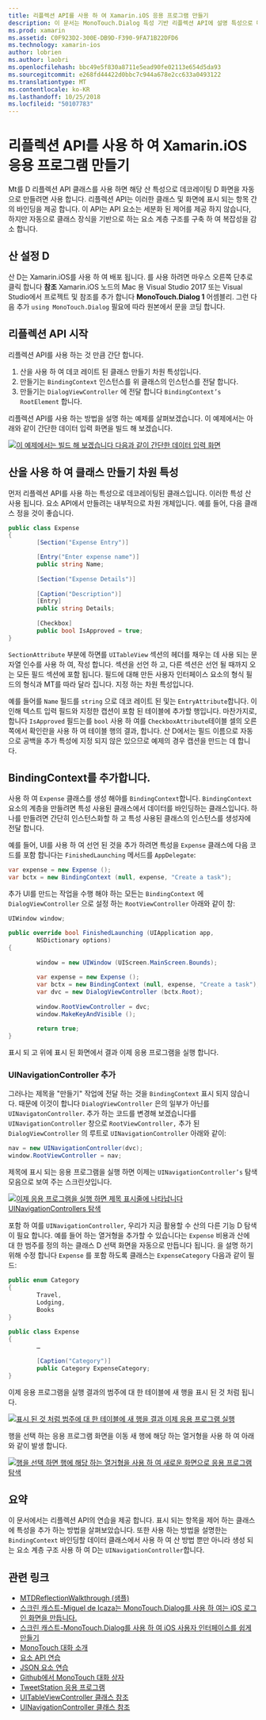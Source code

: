 ```yaml
---
title: 리플렉션 API를 사용 하 여 Xamarin.iOS 응용 프로그램 만들기
description: 이 문서는 MonoTouch.Dialog 특성 기반 리플렉션 API에 설명 특성으로 데코 레이트 하는 클래스를 기반으로 하는 UI를 만듭니다.
ms.prod: xamarin
ms.assetid: C0F923D2-300E-DB9D-F390-9FA71B22DFD6
ms.technology: xamarin-ios
author: lobrien
ms.author: laobri
ms.openlocfilehash: bbc49e5f830a8711e5ead90fe02113e654d5da93
ms.sourcegitcommit: e268fd44422d0bbc7c944a678e2cc633a0493122
ms.translationtype: MT
ms.contentlocale: ko-KR
ms.lasthandoff: 10/25/2018
ms.locfileid: "50107783"
---
```

# <a name="creating-a-xamarinios-application-using-the-reflection-api"></a>리플렉션 API를 사용 하 여 Xamarin.iOS 응용 프로그램 만들기

Mt를 D 리플렉션 API 클래스를 사용 하면 해당 산 특성으로 데코레이팅 D 화면을 자동으로 만들려면 사용 합니다. 리플렉션 API는 이러한 클래스 및 화면에 표시 되는 항목 간의 바인딩을 제공 합니다. 이 API는 API 요소는 세분화 된 제어를 제공 하지 않습니다, 하지만 자동으로 클래스 장식을 기반으로 하는 요소 계층 구조를 구축 하 여 복잡성을 감소 합니다.

## <a name="setting-up-mtd"></a>산 설정 D

산 D는 Xamarin.iOS를 사용 하 여 배포 됩니다. 를 사용 하려면 마우스 오른쪽 단추로 클릭 합니다 **참조** Xamarin.iOS 노드의 Mac 용 Visual Studio 2017 또는 Visual Studio에서 프로젝트 및 참조를 추가 합니다 **MonoTouch.Dialog 1** 어셈블리. 그런 다음 추가 `using MonoTouch.Dialog` 필요에 따라 원본에서 문을 코딩 합니다.

## <a name="getting-started-with-the-reflection-api"></a>리플렉션 API 시작

리플렉션 API를 사용 하는 것 만큼 간단 합니다.

1.  산을 사용 하 여 데코 레이트 된 클래스 만들기 차원 특성입니다.
1.  만들기는 `BindingContext` 인스턴스를 위 클래스의 인스턴스를 전달 합니다. 
1.  만들기는 `DialogViewController` 에 전달 합니다 `BindingContext’s` `RootElement` 합니다. 


리플렉션 API를 사용 하는 방법을 설명 하는 예제를 살펴보겠습니다. 이 예제에서는 아래와 같이 간단한 데이터 입력 화면을 빌드 해 보겠습니다.

 [![](reflection-api-walkthrough-images/01-expense-entry.png "이 예제에서는 빌드 해 보겠습니다 다음과 같이 간단한 데이터 입력 화면")](reflection-api-walkthrough-images/01-expense-entry.png#lightbox)

## <a name="creating-a-class-with-mtd-attributes"></a>산을 사용 하 여 클래스 만들기 차원 특성

먼저 리플렉션 API를 사용 하는 특성으로 데코레이팅된 클래스입니다. 이러한 특성 산 사용 됩니다. 요소 API에서 만들려는 내부적으로 차원 개체입니다. 예를 들어, 다음 클래스 정을 것이 좋습니다.

```csharp
public class Expense
{
        [Section("Expense Entry")]

        [Entry("Enter expense name")]
        public string Name;
        
        [Section("Expense Details")]
  
        [Caption("Description")]
        [Entry]
        public string Details;
        
        [Checkbox]
        public bool IsApproved = true;
}
```

`SectionAttribute` 부분에 하면를 `UITableView` 섹션의 헤더를 채우는 데 사용 되는 문자열 인수를 사용 하 여, 작성 합니다. 섹션을 선언 하 고, 다른 섹션은 선언 될 때까지 오는 모든 필드 섹션에 포함 됩니다.
필드에 대해 만든 사용자 인터페이스 요소의 형식 필드의 형식과 MT를 따라 달라 집니다. 지정 하는 차원 특성입니다.

예를 들어를 `Name` 필드를 `string` 으로 데코 레이트 된 및는 `EntryAttribute`합니다. 이 인해 텍스트 입력 필드와 지정한 캡션이 포함 된 테이블에 추가할 행입니다. 마찬가지로, 합니다 `IsApproved` 필드는를 `bool` 사용 하 여를 `CheckboxAttribute`테이블 셀의 오른쪽에서 확인란을 사용 하 여 테이블 행의 결과, 합니다. 산 D에서는 필드 이름으로 자동으로 공백을 추가 특성에 지정 되지 않은 있으므로 예제의 경우 캡션을 만드는 데 합니다.

## <a name="adding-the-bindingcontext"></a>BindingContext를 추가합니다.

사용 하 여 `Expense` 클래스를 생성 해야를 `BindingContext`합니다. `BindingContext` 요소의 계층을 만들려면 특성 사용된 클래스에서 데이터를 바인딩하는 클래스입니다. 하나를 만들려면 간단히 인스턴스화할 하 고 특성 사용된 클래스의 인스턴스를 생성자에 전달 합니다.

예를 들어, UI를 사용 하 여 선언 된 것을 추가 하려면 특성을 `Expense` 클래스에 다음 코드를 포함 합니다는 `FinishedLaunching` 메서드를 `AppDelegate`:

```csharp
var expense = new Expense ();
var bctx = new BindingContext (null, expense, "Create a task");
```

추가 UI를 만드는 작업을 수행 해야 하는 모든는 `BindingContext` 에 `DialogViewController` 으로 설정 하는 `RootViewController` 아래와 같이 창:

```csharp
UIWindow window;

public override bool FinishedLaunching (UIApplication app, 
        NSDictionary options)
{
   
        window = new UIWindow (UIScreen.MainScreen.Bounds);
            
        var expense = new Expense ();
        var bctx = new BindingContext (null, expense, "Create a task");
        var dvc = new DialogViewController (bctx.Root);
            
        window.RootViewController = dvc;
        window.MakeKeyAndVisible ();
            
        return true;
}
```

표시 되 고 위에 표시 된 화면에서 결과 이제 응용 프로그램을 실행 합니다.

### <a name="adding-a-uinavigationcontroller"></a>UINavigationController 추가

그러나는 제목을 "만들기" 작업에 전달 하는 것을 `BindingContext` 표시 되지 않습니다. 때문에 이것이 합니다 `DialogViewController` 은의 일부가 아닌를 `UINavigatonController`. 추가 하는 코드를 변경해 보겠습니다를 `UINavigationController` 창으로 `RootViewController,` 추가 된 `DialogViewController` 의 루트로 `UINavigationController` 아래와 같이:

```csharp
nav = new UINavigationController(dvc);
window.RootViewController = nav;
```

제목에 표시 되는 응용 프로그램을 실행 하면 이제는 `UINavigationController’s` 탐색 모음으로 보여 주는 스크린샷입니다.

 [![](reflection-api-walkthrough-images/02-create-task.png "이제 응용 프로그램을 실행 하면 제목 표시줄에 나타납니다 UINavigationControllers 탐색")](reflection-api-walkthrough-images/02-create-task.png#lightbox)

포함 하 여를 `UINavigationController`, 우리가 지금 활용할 수 산의 다른 기능 D 탐색이 필요 합니다. 예를 들어 하는 열거형을 추가할 수 있습니다는 `Expense` 비용과 산에 대 한 범주를 정의 하는 클래스 D 선택 화면을 자동으로 만듭니다 됩니다. 을 설명 하기 위해 수정 합니다 `Expense` 를 포함 하도록 클래스는 `ExpenseCategory` 다음과 같이 필드:

```csharp
public enum Category
{
        Travel,
        Lodging,
        Books
}
        
public class Expense
{
        …

        [Caption("Category")]
        public Category ExpenseCategory;
}
```

이제 응용 프로그램을 실행 결과의 범주에 대 한 테이블에 새 행을 표시 된 것 처럼 됩니다.

 [![](reflection-api-walkthrough-images/03-set-details.png "표시 된 것 처럼 범주에 대 한 테이블에 새 행을 결과 이제 응용 프로그램 실행")](reflection-api-walkthrough-images/03-set-details.png#lightbox)

행을 선택 하는 응용 프로그램 화면을 이동 새 행에 해당 하는 열거형을 사용 하 여 아래와 같이 발생 합니다.

 [![](reflection-api-walkthrough-images/04-set-category.png "행을 선택 하면 행에 해당 하는 열거형을 사용 하 여 새로운 화면으로 응용 프로그램 탐색")](reflection-api-walkthrough-images/04-set-category.png#lightbox)

 <a name="Summary" />


## <a name="summary"></a>요약

이 문서에서는 리플렉션 API의 연습을 제공 합니다. 표시 되는 항목을 제어 하는 클래스에 특성을 추가 하는 방법을 살펴보았습니다. 또한 사용 하는 방법을 설명한는 `BindingContext` 바인딩할 데이터 클래스에서 사용 하 여 산 방법 뿐만 아니라 생성 되는 요소 계층 구조 사용 하 여 D는 `UINavigationController`합니다.


## <a name="related-links"></a>관련 링크

- [MTDReflectionWalkthrough (샘플)](https://developer.xamarin.com/samples/MTDReflectionWalkthrough/)
- [스크린 캐스트-Miguel de Icaza는 MonoTouch.Dialog를 사용 하 여는 iOS 로그인 화면을 만듭니다.](http://youtu.be/3butqB1EG0c)
- [스크린 캐스트-MonoTouch.Dialog를 사용 하 여 iOS 사용자 인터페이스를 쉽게 만들기](http://youtu.be/j7OC5r8ZkYg)
- [MonoTouch 대화 소개](~/ios/user-interface/monotouch.dialog/index.md)
- [요소 API 연습](~/ios/user-interface/monotouch.dialog/elements-api-walkthrough.md)
- [JSON 요소 연습](~/ios/user-interface/monotouch.dialog/monotouch.dialog-json-markup.md)
- [Github에서 MonoTouch 대화 상자](https://github.com/migueldeicaza/MonoTouch.Dialog)
- [TweetStation 응용 프로그램](https://github.com/migueldeicaza/TweetStation)
- [UITableViewController 클래스 참조](http://developer.apple.com/library/ios/#DOCUMENTATION/UIKit/Reference/UITableViewController_Class/Reference/Reference.html)
- [UINavigationController 클래스 참조](http://developer.apple.com/library/ios/#documentation/UIKit/Reference/UINavigationController_Class/Reference/Reference.html)
